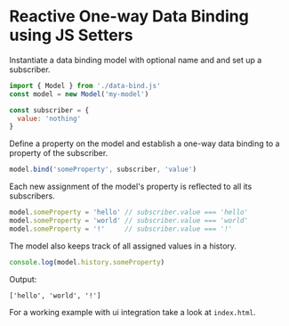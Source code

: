 # Reactive One-way Data Binding using JS Setters

Instantiate a data binding model with optional name and and set up a subscriber.
```js
import { Model } from './data-bind.js'
const model = new Model('my-model')

const subscriber = {
  value: 'nothing'
}
```

Define a property on the model and establish a one-way data binding to a property of the subscriber.
```js
model.bind('someProperty', subscriber, 'value')
```

Each new assignment of the model's property is reflected to all its subscribers.
```js
model.someProperty = 'hello' // subscriber.value === 'hello'
model.someProperty = 'world' // subscriber.value === 'world'
model.someProperty = '!'     // subscriber.value === '!'
```

The model also keeps track of all assigned values in a history.
```js
console.log(model.history.someProperty)
```
Output:
```
['hello', 'world', '!']
```

For a working example with ui integration take a look at `index.html`.
